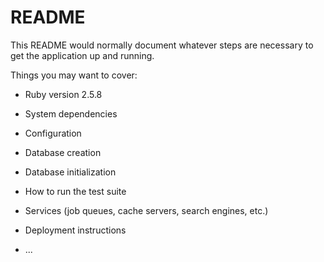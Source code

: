 # README

This README would normally document whatever steps are necessary to get the
application up and running.

Things you may want to cover:

* Ruby version
2.5.8
* System dependencies

* Configuration

* Database creation

* Database initialization

* How to run the test suite

* Services (job queues, cache servers, search engines, etc.)

* Deployment instructions

* ...
